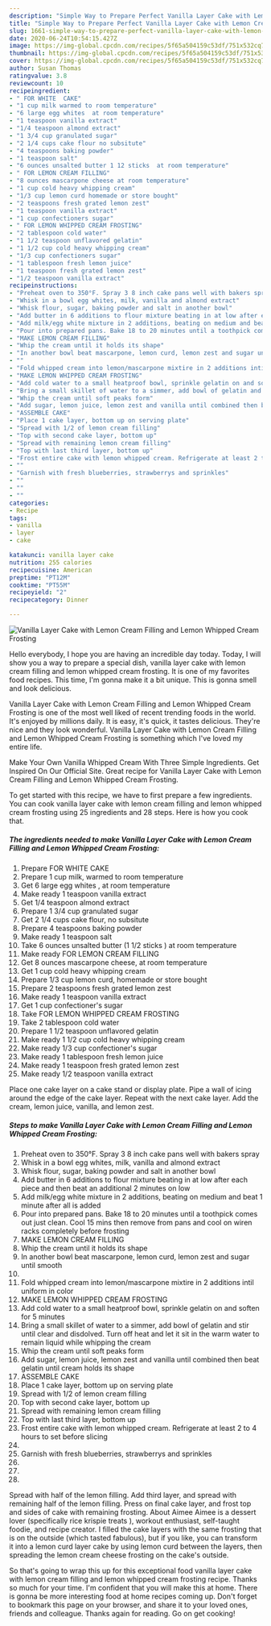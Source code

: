 ```yaml
---
description: "Simple Way to Prepare Perfect Vanilla Layer Cake with Lemon Cream Filling and Lemon Whipped Cream Frosting"
title: "Simple Way to Prepare Perfect Vanilla Layer Cake with Lemon Cream Filling and Lemon Whipped Cream Frosting"
slug: 1661-simple-way-to-prepare-perfect-vanilla-layer-cake-with-lemon-cream-filling-and-lemon-whipped-cream-frosting
date: 2020-06-24T10:54:15.427Z
image: https://img-global.cpcdn.com/recipes/5f65a504159c53df/751x532cq70/vanilla-layer-cake-with-lemon-cream-filling-and-lemon-whipped-cream-frosting-recipe-main-photo.jpg
thumbnail: https://img-global.cpcdn.com/recipes/5f65a504159c53df/751x532cq70/vanilla-layer-cake-with-lemon-cream-filling-and-lemon-whipped-cream-frosting-recipe-main-photo.jpg
cover: https://img-global.cpcdn.com/recipes/5f65a504159c53df/751x532cq70/vanilla-layer-cake-with-lemon-cream-filling-and-lemon-whipped-cream-frosting-recipe-main-photo.jpg
author: Susan Thomas
ratingvalue: 3.8
reviewcount: 10
recipeingredient:
- " FOR WHITE  CAKE"
- "1 cup milk warmed to room temperature"
- "6 large egg whites  at room temperature"
- "1 teaspoon vanilla extract"
- "1/4 teaspoon almond extract"
- "1 3/4 cup granulated sugar"
- "2 1/4 cups cake flour no subsitute"
- "4 teaspoons baking powder"
- "1 teaspoon salt"
- "6 ounces unsalted butter 1 12 sticks  at room temperature"
- " FOR LEMON CREAM FILLING"
- "8 ounces mascarpone cheese at room temperature"
- "1 cup cold heavy whipping cream"
- "1/3 cup lemon curd homemade or store bought"
- "2 teaspoons fresh grated lemon zest"
- "1 teaspoon vanilla extract"
- "1 cup confectioners sugar"
- " FOR LEMON WHIPPED CREAM FROSTING"
- "2 tablespoon cold water"
- "1 1/2 teaspoon unflavored gelatin"
- "1 1/2 cup cold heavy whipping cream"
- "1/3 cup confectioners sugar"
- "1 tablespoon fresh lemon juice"
- "1 teaspoon fresh grated lemon zest"
- "1/2 teaspoon vanilla extract"
recipeinstructions:
- "Preheat oven to 350°F. Spray 3 8 inch cake pans well with bakers spray"
- "Whisk in a bowl egg whites, milk, vanilla and almond extract"
- "Whisk flour, sugar, baking powder and salt in another bowl"
- "Add butter in 6 additions to flour mixture beating in at low after each piece and then beat an additional 2 minutes on low"
- "Add milk/egg white mixture in 2 additions, beating on medium and beat 1 minute after all is added"
- "Pour into prepared pans. Bake 18 to 20 minutes until a toothpick comes out just clean. Cool 15 mins then remove from pans and cool on wiren racks completely  before frosting"
- "MAKE LEMON CREAM FILLING"
- "Whip the cream until it holds its shape"
- "In another bowl beat mascarpone, lemon curd, lemon zest and sugar until smooth"
- ""
- "Fold whipped cream into lemon/mascarpone mixtire in 2 additions intil uniform in color"
- "MAKE LEMON WHIPPED CREAM FROSTING"
- "Add cold water to a small heatproof bowl, sprinkle gelatin on and soften for 5 minutes"
- "Bring a small skillet of water to a simmer, add bowl of gelatin and stir until clear and disdolved. Turn off heat and let it sit in the warm water to remain liquid while whipping the cream"
- "Whip the cream until soft peaks form"
- "Add sugar, lemon juice, lemon zest and vanilla until combined then beat gelatin until cream holds its shape"
- "ASSEMBLE CAKE"
- "Place 1 cake layer, bottom up on serving plate"
- "Spread with 1/2 of lemon cream filling"
- "Top with second cake layer, bottom up"
- "Spread with remaining lemon cream filling"
- "Top with last third layer, bottom up"
- "Frost entire cake with lemon whipped cream. Refrigerate at least 2 to 4 hours to set before slicing"
- ""
- "Garnish with fresh blueberries, strawberrys and sprinkles"
- ""
- ""
- ""
categories:
- Recipe
tags:
- vanilla
- layer
- cake

katakunci: vanilla layer cake 
nutrition: 255 calories
recipecuisine: American
preptime: "PT12M"
cooktime: "PT55M"
recipeyield: "2"
recipecategory: Dinner

---
```



![Vanilla Layer Cake with Lemon Cream Filling and Lemon Whipped Cream Frosting](https://img-global.cpcdn.com/recipes/5f65a504159c53df/751x532cq70/vanilla-layer-cake-with-lemon-cream-filling-and-lemon-whipped-cream-frosting-recipe-main-photo.jpg)

Hello everybody, I hope you are having an incredible day today. Today, I will show you a way to prepare a special dish, vanilla layer cake with lemon cream filling and lemon whipped cream frosting. It is one of my favorites food recipes. This time, I'm gonna make it a bit unique. This is gonna smell and look delicious.

Vanilla Layer Cake with Lemon Cream Filling and Lemon Whipped Cream Frosting is one of the most well liked of recent trending foods in the world. It's enjoyed by millions daily. It is easy, it's quick, it tastes delicious. They're nice and they look wonderful. Vanilla Layer Cake with Lemon Cream Filling and Lemon Whipped Cream Frosting is something which I've loved my entire life.

Make Your Own Vanilla Whipped Cream With Three Simple Ingredients. Get Inspired On Our Official Site. Great recipe for Vanilla Layer Cake with Lemon Cream Filling and Lemon Whipped Cream Frosting.


To get started with this recipe, we have to first prepare a few ingredients. You can cook vanilla layer cake with lemon cream filling and lemon whipped cream frosting using 25 ingredients and 28 steps. Here is how you cook that.

<!--inarticleads1-->

##### The ingredients needed to make Vanilla Layer Cake with Lemon Cream Filling and Lemon Whipped Cream Frosting:

1. Prepare  FOR WHITE  CAKE
1. Prepare 1 cup milk, warmed to room temperature
1. Get 6 large egg whites , at room temperature
1. Make ready 1 teaspoon vanilla extract
1. Get 1/4 teaspoon almond extract
1. Prepare 1 3/4 cup granulated sugar
1. Get 2 1/4 cups cake flour, no subsitute
1. Prepare 4 teaspoons baking powder
1. Make ready 1 teaspoon salt
1. Take 6 ounces unsalted butter (1 1/2 sticks ) at room temperature
1. Make ready  FOR LEMON CREAM FILLING
1. Get 8 ounces mascarpone cheese, at room temperature
1. Get 1 cup cold heavy whipping cream
1. Prepare 1/3 cup lemon curd, homemade or store bought
1. Prepare 2 teaspoons fresh grated lemon zest
1. Make ready 1 teaspoon vanilla extract
1. Get 1 cup confectioner&#39;s sugar
1. Take  FOR LEMON WHIPPED CREAM FROSTING
1. Take 2 tablespoon cold water
1. Prepare 1 1/2 teaspoon unflavored gelatin
1. Make ready 1 1/2 cup cold heavy whipping cream
1. Make ready 1/3 cup confectioner&#39;s sugar
1. Make ready 1 tablespoon fresh lemon juice
1. Make ready 1 teaspoon fresh grated lemon zest
1. Make ready 1/2 teaspoon vanilla extract


Place one cake layer on a cake stand or display plate. Pipe a wall of icing around the edge of the cake layer. Repeat with the next cake layer. Add the cream, lemon juice, vanilla, and lemon zest. 

<!--inarticleads2-->

##### Steps to make Vanilla Layer Cake with Lemon Cream Filling and Lemon Whipped Cream Frosting:

1. Preheat oven to 350°F. Spray 3 8 inch cake pans well with bakers spray
1. Whisk in a bowl egg whites, milk, vanilla and almond extract
1. Whisk flour, sugar, baking powder and salt in another bowl
1. Add butter in 6 additions to flour mixture beating in at low after each piece and then beat an additional 2 minutes on low
1. Add milk/egg white mixture in 2 additions, beating on medium and beat 1 minute after all is added
1. Pour into prepared pans. Bake 18 to 20 minutes until a toothpick comes out just clean. Cool 15 mins then remove from pans and cool on wiren racks completely  before frosting
1. MAKE LEMON CREAM FILLING
1. Whip the cream until it holds its shape
1. In another bowl beat mascarpone, lemon curd, lemon zest and sugar until smooth
1. 
1. Fold whipped cream into lemon/mascarpone mixtire in 2 additions intil uniform in color
1. MAKE LEMON WHIPPED CREAM FROSTING
1. Add cold water to a small heatproof bowl, sprinkle gelatin on and soften for 5 minutes
1. Bring a small skillet of water to a simmer, add bowl of gelatin and stir until clear and disdolved. Turn off heat and let it sit in the warm water to remain liquid while whipping the cream
1. Whip the cream until soft peaks form
1. Add sugar, lemon juice, lemon zest and vanilla until combined then beat gelatin until cream holds its shape
1. ASSEMBLE CAKE
1. Place 1 cake layer, bottom up on serving plate
1. Spread with 1/2 of lemon cream filling
1. Top with second cake layer, bottom up
1. Spread with remaining lemon cream filling
1. Top with last third layer, bottom up
1. Frost entire cake with lemon whipped cream. Refrigerate at least 2 to 4 hours to set before slicing
1. 
1. Garnish with fresh blueberries, strawberrys and sprinkles
1. 
1. 
1. 


Spread with half of the lemon filling. Add third layer, and spread with remaining half of the lemon filling. Press on final cake layer, and frost top and sides of cake with remaining frosting. About Aimee Aimee is a dessert lover (specifically rice krispie treats ), workout enthusiast, self-taught foodie, and recipe creator. I filled the cake layers with the same frosting that is on the outside (which tasted fabulous), but if you like, you can transform it into a lemon curd layer cake by using lemon curd between the layers, then spreading the lemon cream cheese frosting on the cake&#39;s outside. 

So that's going to wrap this up for this exceptional food vanilla layer cake with lemon cream filling and lemon whipped cream frosting recipe. Thanks so much for your time. I'm confident that you will make this at home. There is gonna be more interesting food at home recipes coming up. Don't forget to bookmark this page on your browser, and share it to your loved ones, friends and colleague. Thanks again for reading. Go on get cooking!
